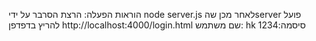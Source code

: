 הוראות הפעלה: הרצת הסרבר על ידי node server.js לאחר מכן שהserver פועל להריץ בדפדפן http://localhost:4000/login.html שם משתמש: hk סיסמה:1234
